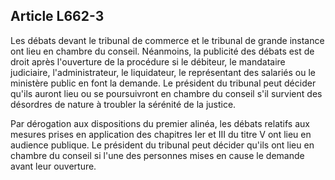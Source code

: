 Article L662-3
----
Les débats devant le tribunal de commerce et le tribunal de grande instance ont
lieu en chambre du conseil. Néanmoins, la publicité des débats est de droit
après l'ouverture de la procédure si le débiteur, le mandataire judiciaire,
l'administrateur, le liquidateur, le représentant des salariés ou le ministère
public en font la demande. Le président du tribunal peut décider qu'ils auront
lieu ou se poursuivront en chambre du conseil s'il survient des désordres de
nature à troubler la sérénité de la justice.

Par dérogation aux dispositions du premier alinéa, les débats relatifs aux
mesures prises en application des chapitres Ier et III du titre V ont lieu en
audience publique. Le président du tribunal peut décider qu'ils ont lieu en
chambre du conseil si l'une des personnes mises en cause le demande avant leur
ouverture.
